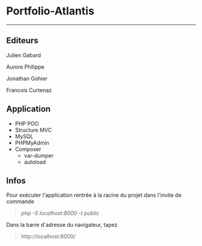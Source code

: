 # Portfolio-Atlantis
---

## Editeurs
Julien Gabard

Aurore Philippe

Jonathan Gohier

Francois Curtenaz

## Application
* PHP POO
* Structure MVC
* MySQL
* PHPMyAdmin
* Composer
  * var-dumper
  * autoload

## Infos
Pour exécuter l'application rentrée à la racine du projet dans l'invite de commande
> *php -S localhost:8000 -t public*

Dans la barre d'adresse du navigateur, tapez
> http://localhost:8000/
